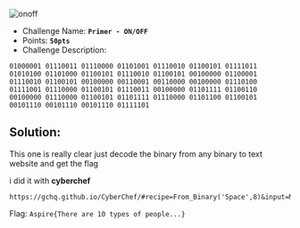 ![onoff](https://user-images.githubusercontent.com/33517160/113946354-e8f1ee00-9810-11eb-8590-ab616e53c1d9.png)


- Challenge Name: **`Primer - ON/OFF`**
- Points: **`50pts`**
- Challenge Description:

```
01000001 01110011 01110000 01101001 01110010 01100101 01111011 01010100 01101000 01100101 01110010 01100101 00100000 01100001 01110010 01100101 00100000 00110001 00110000 00100000 01110100 01111001 01110000 01100101 01110011 00100000 01101111 01100110 00100000 01110000 01100101 01101111 01110000 01101100 01100101 00101110 00101110 00101110 01111101
```

## Solution:
This one is really clear just decode the binary from any binary to text website and get the flag

i did it with **cyberchef**
```
https://gchq.github.io/CyberChef/#recipe=From_Binary('Space',8)&input=MDEwMDAwMDEgMDExMTAwMTEgMDExMTAwMDAgMDExMDEwMDEgMDExMTAwMTAgMDExMDAxMDEgMDExMTEwMTEgMDEwMTAxMDAgMDExMDEwMDAgMDExMDAxMDEgMDExMTAwMTAgMDExMDAxMDEgMDAxMDAwMDAgMDExMDAwMDEgMDExMTAwMTAgMDExMDAxMDEgMDAxMDAwMDAgMDAxMTAwMDEgMDAxMTAwMDAgMDAxMDAwMDAgMDExMTAxMDAgMDExMTEwMDEgMDExMTAwMDAgMDExMDAxMDEgMDExMTAwMTEgMDAxMDAwMDAgMDExMDExMTEgMDExMDAxMTAgMDAxMDAwMDAgMDExMTAwMDAgMDExMDAxMDEgMDExMDExMTEgMDExMTAwMDAgMDExMDExMDAgMDExMDAxMDEgMDAxMDExMTAgMDAxMDExMTAgMDAxMDExMTAgMDExMTExMDEKCg
```

Flag: `Aspire{There are 10 types of people...}`
